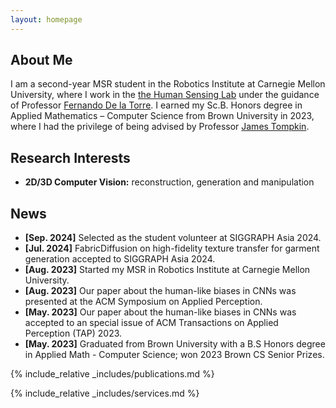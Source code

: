```yaml
---
layout: homepage
---
```


## About Me

I am a second-year MSR student in the Robotics Institute at Carnegie Mellon University, where I work in the [the Human Sensing Lab](http://www.humansensing.cs.cmu.edu/) under the guidance of Professor [Fernando De la Torre](https://www.cs.cmu.edu/~ftorre/publications.html). I earned my Sc.B. Honors degree in Applied Mathematics – Computer Science from Brown University in 2023, where I had the privilege of being advised by Professor [James Tompkin](https://jamestompkin.com/). 

## Research Interests

- **2D/3D Computer Vision:** reconstruction, generation and manipulation

## News

- **[Sep. 2024]** Selected as the student volunteer at SIGGRAPH Asia 2024.
- **[Jul. 2024]** FabricDiffusion on high-fidelity texture transfer for garment generation accepted to SIGGRAPH Asia 2024.
- **[Aug. 2023]** Started my MSR in Robotics Institute at Carnegie Mellon University.
- **[Aug. 2023]** Our paper about the human-like biases in CNNs was presented at the ACM Symposium on Applied Perception.
- **[May. 2023]** Our paper about the human-like biases in CNNs was accepted
to an special issue of ACM Transactions on Applied Perception (TAP) 2023.
- **[May. 2023]** Graduated from Brown University with a B.S Honors degree in Applied Math - Computer Science; won 2023 Brown CS Senior Prizes.

{% include_relative _includes/publications.md %}

{% include_relative _includes/services.md %}
